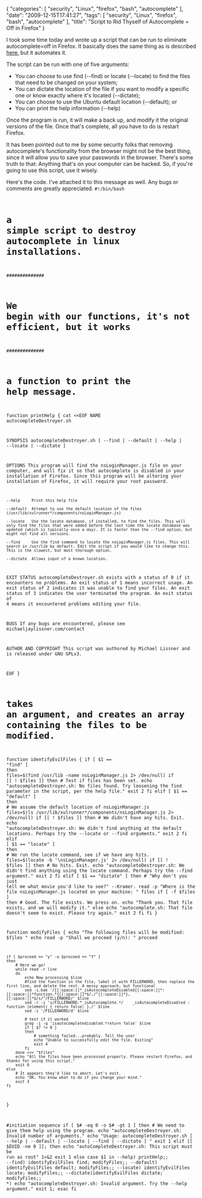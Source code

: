 {
    "categories": [
        "security", 
        "Linux", 
        "firefox", 
        "bash", 
        "autocomplete"
    ], 
    "date": "2009-12-15T17:41:27", 
    "tags": [
        "security", 
        "Linux", 
        "firefox", 
        "bash", 
        "autocomplete"
    ], 
    "title": "Script to Rid Thyself of Autocomplete = Off in Firefox"
}

I took some time today and wrote up a script that can be run to eliminate autocomplete=off in Firefox. It basically does the same thing as is described <a href="http://michaeljaylissner.com/blog/rid-thyself-of-autocomplete-in-firefox">here</a>, but it automates it. 

The script can be run with one of five arguments:
<ul><li>You can choose to use find (--find) or locate (--locate) to find the files that need to be changed on your system;</li>
<li>You can dictate the location of the file if you want to modify a specific one or know exactly where it's located (--dictate);</li>
<li>You can choose to use the Ubuntu default location (--default); or</li>
<li>You can print the help information (--help)</li></ul>

Once the program is run, it will make a back up, and modify it the original versions of the file. Once that's complete, all you have to do is restart Firefox.

It has been pointed out to me by some security folks that removing autocomplete's functionality from the browser might not be the best thing, since it will allow you to save your passwords in the browser. There's some truth to that: Anything that's on your computer can be hacked. So, if you're going to use this script, use it wisely.

Here's the code. I've attached it to this message as well. Any bugs or comments are greatly appreciated.
<code lang="text">#!/bin/bash
# a simple script to destroy autocomplete in linux installations. 


##############
# We begin with our functions, it's not efficient, but it works
##############

# a function to print the help message.
function printHelp {
cat <<EOF
NAME
    autocompleteDestroyer.sh

SYNOPSIS
    autocompleteDestroyer.sh [ --find | --default | --help | --locate | --dictate ] 

OPTIONS
    This program will find the nsLoginManager.js file on your computer, and will fix it so that autocomplete is disabled in your installation of Firefox. Since this program will be altering your installation of Firefox, it will require your root password. 

    --help     Print this help file

    --default  Attempt to use the default location of the files (/usr/lib/xulrunner*/components/nsLoginManager.js)

    --locate   Use the locate database, if installed, to find the files. This will only find the files that were added before the last time the locate database was updated (which is typically once a day). It is faster than the --find option, but might not find all versions.

    --find     Use the find command to locate the nsLoginManager.js files. This will search in /usr/lib by default. Edit the script if you would like to change this. This is the slowest, but most thorough option.

    --dictate  Allows input of a known location.

EXIT STATUS
    autocompleteDestroyer.sh exists with a status of 0 if it encounters no problems. An exit status of 1 means incorrect usage. An exit status of 2 indicates it was unable to find your files. An exit status of 3 indicates the user terminated the program. An exit status of 4 means it encountered problems editing your file.

BUGS
    If any bugs are encountered, please see michaeljaylissner.com/contact

AUTHOR AND COPYRIGHT
    This script was authored by Michael Lissner and is released under GNU GPLv3.

EOF
}

# takes an argument, and creates an array containing the files to be modified.
function identifyEvilFiles {
    if [ $1 == "find" ]
    then
        files=$(find /usr/lib -name nsLoginManager.js 2> /dev/null)
        if [[ ! $files ]]
        then
            # Test if files has been set.
            echo "autocompleteDestroyer.sh: No files found. Try loosening the find parameter in the script, per the help file."
            exit 2
        fi
    elif [ $1 == "default" ]
    then
        # We assume the default location of nsLoginManager.js
        files=$(ls /usr/lib/xulrunner*/components/nsLoginManager.js 2> /dev/null)
        if [[ ! $files ]]
        then
            # We didn't have any hits. Exit.
            echo "autocompleteDestroyer.sh: We didn't find anything at the default locations. Perhaps try the --locate or --find arguments."
            exit 2
        fi
    elif [ $1 == "locate" ]
    then
        # We run the locate command, see if we have any hits.
        files=$(locate -b '\nsLoginManager.js' 2> /dev/null)
        if [[ ! $files ]]
        then
            # No hits. Exit.
            echo "autocompleteDestroyer.sh: We didn't find anything using the locate command. Perhaps try the --find argument."
            exit 2
        fi
    elif [ $1 == "dictate" ]
    then
        # "Why don't you just tell me what movie you'd like to see?" --Kramer.
        read -p "Where is the file nsLoginManager.js located on your machine: " files
        if [ -f $files ]
        then
            # Good. The file exists. We press on.
            echo "Thank you. That file exists, and we will modify it."
        else
            echo "autocomplete.sh: That file doesn't seem to exist. Please try again."
            exit 2
        fi
     fi
}



function modifyFiles {
    echo  "The following files will be modified: 
$files "
    echo 
    read -p "Shall we proceed (y/n): " proceed

    if [ $proceed == "y" -o $proceed == "Y" ]
    then
        # Here we go!
        while read -r line
        do
            echo Now processing $line
            #find the function in the file, label it with FILLERWORD, then replace the first line, and delete the rest. A messy approach, but functional
            sed -i.bak '/[[:space:]]*_isAutocompleteDisabled[[:space:]]*:[[:space:]]*function.*{[[:space:]]*$/,/^[[:space:]]*},[[:space:]]*$/s/^/FILLERWORD/' $line
            sed -r -i 's/FILLERWORD.*_isAutocomplete.*/    _isAutocompleteDisabled :  function (element) { return false; },/' $line
            sed -i '/FILLERWORD/d' $line

            # test if it worked
            grep -i -q 'isautocompletedisabled.*return false' $line
            if [ $? != 0 ]
            then
                # something failed...probably. Tell the user
                echo "Unable to successfully edit the file. Exiting"
                exit 4
            fi
        done <<< "$files"
        echo "All the files have been processed properly. Please restart Firefox, and thanks for using this script."
        exit 0
    else
        # It appears they'd like to abort. Let's exit.
        echo "OK. You know what to do if you change your mind."
        exit 3
    fi

}


#initiation sequence
if [ $# -eq 0 -o $# -gt 1 ]
then 
    # We need to give them help using the program. 
    echo "autocompleteDestroyer.sh:  Invalid number of arguments."
    echo "Usage: autocompleteDestroyer.sh [ --help | --default | --locate | --find | --dictate ] "
    exit 1
elif [[ $EUID -ne 0 ]]; 
then
    echo "autoCompleteDestroyer.sh: This script must be run as root" 1>&2
    exit 1
else
    case $1 in
        --help) printHelp;;
        --find) identifyEvilFiles find; modifyFiles;;
        --default) identifyEvilFiles default; modifyFiles;;
        --locate) identifyEvilFiles locate; modifyFiles;;
        --dictate)identifyEvilFiles dictate; modifyFiles;;
        *) echo "autocompleteDestroyer.sh: Invalid argument. Try the --help argument."
           exit 1;
    esac
fi
</code>